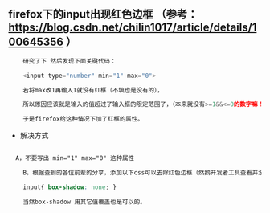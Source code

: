 <!--
 * @Author: 清风
 * @Date: 2020-09-23 15:23:54
 * @Description: 
-->

## firefox下的input出现红色边框    （参考：https://blog.csdn.net/chilin1017/article/details/100645356 ）


```js
	研究了下 然后发现下面关键代码：

	<input type="number" min="1" max="0">

	若将max改1再输入1就没有红框（不填也是没有的），

	所以原因应该就是输入的值超过了输入框的限定范围了，（本来就没有>=1&&<=0的数字嘛！）

	于是firefox给这种情况下加了红框的属性。


```

- 解决方式
```css 
  
  A，不要写出 min="1" max="0" 这种属性

	B，根据查到的各位前辈的分享，添加以下css可以去除红色边框（然鹅开发者工具查看并没有找到相关属性）

	input{ box-shadow: none; }

	当然box-shadow 用其它值覆盖也是可以的。

```